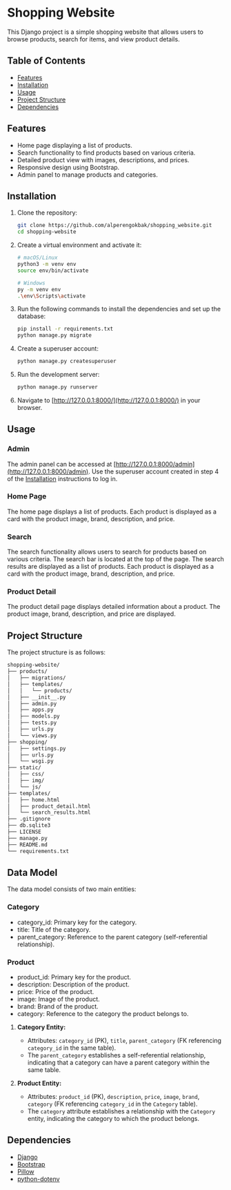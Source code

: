 # Shopping Website

This Django project is a simple shopping website that allows users to browse products, search for items, and view product details.

## Table of Contents

- [Features](#features)
- [Installation](#installation)
- [Usage](#usage)
- [Project Structure](#project-structure)
- [Dependencies](#dependencies)

## Features

- Home page displaying a list of products.
- Search functionality to find products based on various criteria.
- Detailed product view with images, descriptions, and prices.
- Responsive design using Bootstrap.
- Admin panel to manage products and categories.

## Installation

1. Clone the repository:

   ```bash
   git clone https://github.com/alperengokbak/shopping_website.git
   cd shopping-website
   ```

2. Create a virtual environment and activate it:

   ```bash
   # macOS/Linux
   python3 -m venv env
   source env/bin/activate

   # Windows
   py -m venv env
   .\env\Scripts\activate
   ```

3. Run the following commands to install the dependencies and set up the database:

   ```bash
   pip install -r requirements.txt
   python manage.py migrate
   ```

4. Create a superuser account:

   ```bash
   python manage.py createsuperuser
   ```

5. Run the development server:

   ```bash
   python manage.py runserver
   ```

6. Navigate to [http://127.0.0.1:8000/](http://127.0.0.1:8000/) in your browser.

## Usage

### Admin

The admin panel can be accessed at [http://127.0.0.1:8000/admin](http://127.0.0.1:8000/admin). Use the superuser account created in step 4 of the [Installation](#installation) instructions to log in.

### Home Page

The home page displays a list of products. Each product is displayed as a card with the product image, brand, description, and price.

### Search

The search functionality allows users to search for products based on various criteria. The search bar is located at the top of the page. The search results are displayed as a list of products. Each product is displayed as a card with the product image, brand, description, and price.

### Product Detail

The product detail page displays detailed information about a product. The product image, brand, description, and price are displayed.

## Project Structure

The project structure is as follows:

```bash
shopping-website/
├── products/
│   ├── migrations/
│   ├── templates/
│   │   └── products/
│   ├── __init__.py
│   ├── admin.py
│   ├── apps.py
│   ├── models.py
│   ├── tests.py
│   ├── urls.py
│   └── views.py
├── shopping/
│   ├── settings.py
│   ├── urls.py
│   └── wsgi.py
├── static/
│   ├── css/
│   ├── img/
│   └── js/
├── templates/
│   ├── home.html
│   ├── product_detail.html
│   └── search_results.html
├── .gitignore
├── db.sqlite3
├── LICENSE
├── manage.py
├── README.md
└── requirements.txt
```

## Data Model

The data model consists of two main entities:

### Category

- category_id: Primary key for the category.
- title: Title of the category.
- parent_category: Reference to the parent category (self-referential relationship).

### Product

- product_id: Primary key for the product.
- description: Description of the product.
- price: Price of the product.
- image: Image of the product.
- brand: Brand of the product.
- category: Reference to the category the product belongs to.

1. **Category Entity:**

   - Attributes: `category_id` (PK), `title`, `parent_category` (FK referencing `category_id` in the same table).
   - The `parent_category` establishes a self-referential relationship, indicating that a category can have a parent category within the same table.

2. **Product Entity:**
   - Attributes: `product_id` (PK), `description`, `price`, `image`, `brand`, `category` (FK referencing `category_id` in the `Category` table).
   - The `category` attribute establishes a relationship with the `Category` entity, indicating the category to which the product belongs.

## Dependencies

- [Django](https://www.djangoproject.com/)
- [Bootstrap](https://getbootstrap.com/)
- [Pillow](https://pypi.org/project/Pillow/)
- [python-dotenv](https://pypi.org/project/python-dotenv/)
